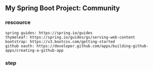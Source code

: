 ## My Spring Boot Project: Community
### rescource
    spring guides: https://spring.io/guides
    thymeleaf: https://spring.io/guides/gs/serving-web-content
    bootstrap: https://v3.bootcss.com/getting-started
    github oauth: https://developer.github.com/apps/building-github-apps/creating-a-github-app

### step